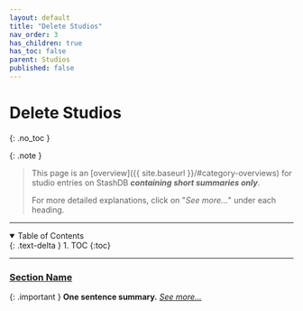 ```yaml
---
layout: default
title: "Delete Studios"
nav_order: 3
has_children: true
has_toc: false
parent: Studios
published: false
---
```


# Delete Studios
{: .no_toc }

{: .note }
>
> This page is an [overview]({{ site.baseurl }}/#category-overviews) for studio entries on StashDB ***containing short summaries only***.
> 
> For more detailed explanations, click on "*See more...*" under each heading.

***

<details open markdown="block">
  <summary>
    Table of Contents
  </summary>
  {: .text-delta }
1. TOC
{:toc}
</details>

***

### [Section Name](section-name)

{: .important }
**One sentence summary.** *[See more...](section-name)*
